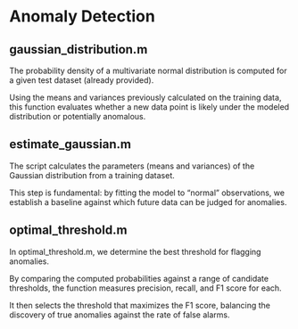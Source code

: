 # Anomaly Detection

## gaussian_distribution.m

The probability density of a multivariate normal distribution is computed for a given test dataset (already provided).  

Using the means and variances previously calculated on the training data, this function evaluates whether a new data point is likely under the modeled distribution or potentially anomalous.  


## estimate_gaussian.m

The script calculates the parameters (means and variances) of the Gaussian distribution from a training dataset.  

This step is fundamental: by fitting the model to “normal” observations, we establish a baseline against which future data can be judged for anomalies.  


## optimal_threshold.m

In optimal_threshold.m, we determine the best threshold for flagging anomalies.  

By comparing the computed probabilities against a range of candidate thresholds, the function measures precision, recall, and F1 score for each.  

It then selects the threshold that maximizes the F1 score, balancing the discovery of true anomalies against the rate of false alarms.  
